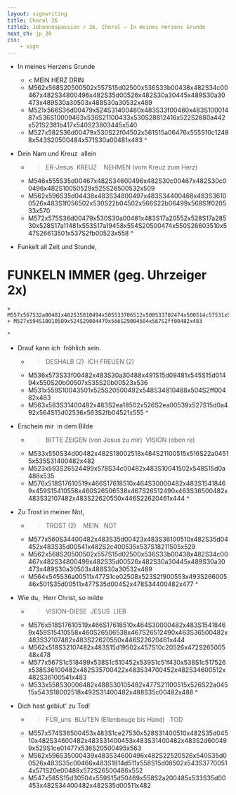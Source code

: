 ```yaml
---
layout: signwriting
title: Choral 26
title2: Johannespassion / 26. Choral – In meines Herzens Grunde
next_ch: jp_28
css:
    - sign
---
```


<!--
https://www.signbank.org/signpuddle2.0/searchword.php
https://www.sutton-signwriting.io/signmaker
-->


- In meines Herzens Grunde
    + < MEIN  HERZ  DRIN
    + M562x568S20500502x557S15d02500x536S33b00438x482S34c00467x482S34800496x482S35d00526x482S30a30445x489S30a30473x489S30a30503x488S30a30532x489
    + M521x566S36d00479x524S31400480x483S33f00480x483S10001487x536S10009463x536S21100433x530S28812416x522S2880a442x521S2381b417x540S23803445x540
    + M527x582S36d00479x530S22f04502x561S15a06476x555S10c12488x543S20500484x571S30a00481x483
^

- Dein Nam und Kreuz  allein
    + > ER-Jesus  KREUZ     NEHMEN (vom Kreuz zum Herz)
    + M546x555S35d00467x482S34600496x482S30c00467x482S30c00496x482S10050529x525S26500532x509
    + M562x596S35d04438x483S34800497x483S34400468x483S36100526x483S1f056502x530S22b04502x566S22b06499x568S1f020533x570
    + M572x575S36d00479x530S30a00481x483S17a20552x528S17a28530x528S17a11481x553S17a19458x554S20500474x550S26603510x547S26613501x537S2fb00523x558
^

- Funkelt all Zeit und Stunde,
# FUNKELN   IMMER (geg. Uhrzeiger 2x)
    + M557x567S32a00481x482S35010494x505S33706512x500S33702474x500S14c57531x500S14c5f442x500S20320502x552S20326481x552S27307509x525S2731f475x524
    + M527x594S10010509x524S29004479x566S29004504x567S2ff00482x483
^

-  Drauf kann ich  fröhlich sein.
    + > DESHALB (2)  ICH FREUEN (2)
    + M536x573S33f00482x483S30a30488x491S15d09481x545S15d01494x550S20b00507x535S20b00523x536
    + M531x559S10043501x525S20500492x548S34810488x504S2ff00482x483
    + M563x583S31400482x483S2ea18502x526S2ea00539x527S15d0a492x564S15d02536x563S2fb04521x555
^

- Erschein mir  in dem Bilde
    + > BITTE  ZEIGEN (von Jesus zu mir)    VISION (oben re)
    + M533x550S34d00482x482S18002518x484S21100515x516S22a04515x535S31400482x482
    + M523x593S26524499x578S34c00482x483S10041502x548S15d0a488x535
    + M576x518S17610519x466S17618510x464S30000482x483S15418469x459S15410558x460S26506538x467S26512490x463S36500482x483S32107482x483S22620550x446S22620461x444
^

-  Zu Trost in meiner Not,
    + > TROST (2)     MEIN   NOT
    + M577x560S34400482x483S35d00423x483S36100510x482S35d04452x483S35d00541x482S2c400535x537S18211505x529
    + M562x568S20500502x557S15d02500x536S33b00438x482S34c00467x482S34800496x482S35d00526x482S30a30445x489S30a30473x489S30a30503x488S30a30532x489
    + M564x545S36a00511x477S1ce02508x523S2f900553x493S26600546x501S35d00511x477S35d00452x478S34400482x477
^

-  Wie du,     Herr Christ, so milde
    + > VISION-DIESE  JESUS    LIEB
    + M576x518S17610519x466S17618510x464S30000482x483S15418469x459S15410558x460S26506538x467S26512490x463S36500482x483S32107482x483S22620550x446S22620461x444
    + M562x518S32107482x483S15d19502x457S10c20526x472S26500548x478
    + M577x567S1c518499x538S1c510452x539S1c51f430x538S1c517526x538S36100482x482S35700422x483S34700452x482S34600512x482S36100541x483
    + M533x558S30006482x488S30105482x477S21100515x526S22a04515x543S18002518x492S31400482x488S35c00482x488
^

- Dich hast geblut' zu Tod!
    + > FÜR_uns  BLUTEN (Ellenbeuge bis Hand)   TOD
    + M557x574S36500453x483S1ce27530x528S31400510x482S35d04510x482S34600482x483S31400453x483S31400482x483S2d600499x529S1ce01477x536S20500495x563
    + M562x596S35000439x483S34600496x482S22520526x540S35d00526x483S35c00466x483S1814d511x558S15d08502x543S37700514x571S20e00488x572S26500486x552
    + M547x585S15d30504x559S15d50469x558S2a200485x533S35d00453x482S34400482x482S35d00511x482

